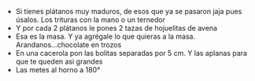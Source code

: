 - Si tienes plátanos muy maduros, de esos que ya se pasaron jaja pues úsalos. Los trituras con la mano o un ternedor
- Y por cada 2 plátanos le pones 2 tazas de hojuelitas de avena
- Esa es la masa. Y ya agrégale lo que quieras a la masa. Arandanos...chocolate en trozos
- En una cacerola pon las bolitas separadas por 5 cm. Y las aplanas para que te queden asi grandes
- Las metes al horno a 180°
